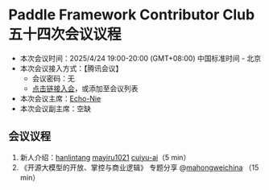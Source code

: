 # Paddle Framework Contributor Club 五十四次会议议程

- 本次会议时间：2025/4/24 19:00-20:00 (GMT+08:00) 中国标准时间 - 北京
- 本次会议接入方式：【腾讯会议】
  - 会议密码：无
  - [点击链接入会](https://meeting.tencent.com/dm/jaO61xFotMfb)，或添加至会议列表
- 本次会议主席：[Echo-Nie](https://github.com/Echo-Nie)
- 本次会议副主席：空缺

## 会议议程

1. 新人介绍：[hanlintang](https://github.com/hanlintang) [mayiru1021](https://github.com/mayiru1021) [cuiyu-ai](https://github.com/cuiyu-ai)（5 min）
2. 《开源大模型的开放、掌控与商业逻辑》 专题分享 @[mahongweichina](https://github.com/mahongweichina) （15 min）
